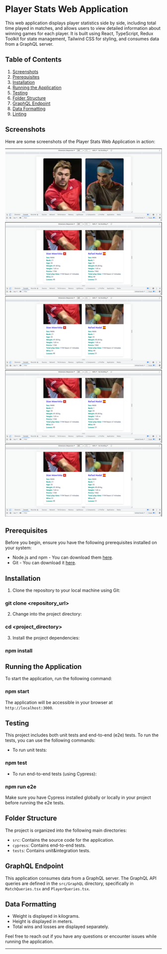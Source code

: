 # Player Stats Web Application

This web application displays player statistics side by side, including total time played in matches, and allows users to view detailed information about winning games for each player. It is built using React, TypeScript, Redux Toolkit for state management, Tailwind CSS for styling, and consumes data from a GraphQL server.

## Table of Contents

1. [Screenshots](#screenshots)
2. [Prerequisites](#prerequisites)
3. [Installation](#installation)
4. [Running the Application](#running-the-application)
5. [Testing](#testing)
6. [Folder Structure](#folder-structure)
7. [GraphQL Endpoint](#graphql-endpoint)
8. [Data Formatting](#data-formatting)
9. [Linting](#linting)

## Screenshots

Here are some screenshots of the Player Stats Web Application in action:

![Screenshot 1](screenshots/screenshot1.png)
![Screenshot 2](screenshots/screenshot2.png)
![Screenshot 3](screenshots/screenshot2.png)
![Screenshot 4](screenshots/screenshot2.png)
![Screenshot 5](screenshots/screenshot2.png)

## Prerequisites

Before you begin, ensure you have the following prerequisites installed on your system:

- Node.js and npm - You can download them [here](https://nodejs.org/).
- Git - You can download it [here](https://git-scm.com/).

## Installation

1. Clone the repository to your local machine using Git:

### git clone <repository_url>

2. Change into the project directory:

### cd <project_directory>

3. Install the project dependencies:

### npm install

## Running the Application

To start the application, run the following command:

### npm start

The application will be accessible in your browser at `http://localhost:3000`.

## Testing

This project includes both unit tests and end-to-end (e2e) tests. To run the tests, you can use the following commands:

- To run unit tests:

### npm test

- To run end-to-end tests (using Cypress):

### npm run e2e

Make sure you have Cypress installed globally or locally in your project before running the e2e tests.

## Folder Structure

The project is organized into the following main directories:

- `src`: Contains the source code for the application.
- `cypress`: Contains end-to-end tests.
- `tests`: Contains unit&integration tests.

## GraphQL Endpoint

This application consumes data from a GraphQL server. The GraphQL API queries are defined in the `src/GraphQL` directory, specifically in `MatchQueries.tsx` and `PlayerQueries.tsx`.

## Data Formatting

- Weight is displayed in kilograms.
- Height is displayed in meters.
- Total wins and losses are displayed separately.

Feel free to reach out if you have any questions or encounter issues while running the application.

---
